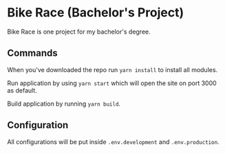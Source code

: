 # Bike Race (Bachelor's Project)
Bike Race is one project for my bachelor's degree.

## Commands
When you've downloaded the repo run `yarn install` to install all modules.

Run application by using `yarn start` which will open the site on port 3000 as default.

Build application by running `yarn build`.

## Configuration
All configurations will be put inside `.env.development` and `.env.production`.